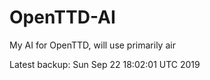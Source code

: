 # OpenTTD-AI
My AI for OpenTTD, will use primarily air

Latest backup: Sun Sep 22 18:02:01 UTC 2019

